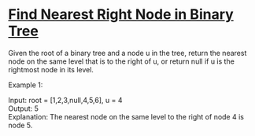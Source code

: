 # [Find Nearest Right Node in Binary Tree](https://leetcode.com/problems/find-nearest-right-node-in-binary-tree/)

Given the root of a binary tree and a node u in the tree, return the nearest node on the same level that is to the right of u, or return null if u is the rightmost node in its level.  

Example 1:  

Input: root = [1,2,3,null,4,5,6], u = 4  
Output: 5  
Explanation: The nearest node on the same level to the right of node 4 is node 5.  